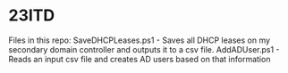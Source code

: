 # 23ITD
Files in this repo:
SaveDHCPLeases.ps1 - Saves all DHCP leases on my secondary domain controller and outputs it to a csv file.
AddADUser.ps1 - Reads an input csv file and creates AD users based on that information
